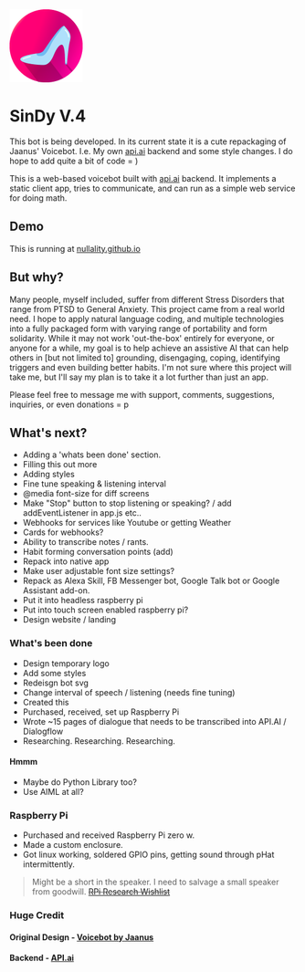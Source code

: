 <img src="/i/Cindyfive.png" width="128">
 
# SinDy V.4 

This bot is being developed. In its current state it is a cute repackaging of Jaanus' Voicebot. I.e. My own [api.ai](https://api.ai) backend and some style changes. I do hope to add quite a bit of code = )

This is a web-based voicebot built with [api.ai](https://api.ai) backend. It implements a static client app, tries to communicate, and can run as a simple web service for doing math.

## Demo

This is running at [nullality.github.io](https://nullality.github.io)

## But why?

Many people, myself included, suffer from different Stress Disorders that range from PTSD to General Anxiety. This project came from a real world need. I hope to apply natural language coding, and multiple technologies into a fully packaged form with varying range of portability and form solidarity. While it may not work 'out-the-box' entirely for everyone, or anyone for a while, my goal is to help achieve an assistive AI that can help others in [but not limited to] grounding, disengaging, coping, identifying triggers and even building better habits. I'm not sure where this project will take me, but I'll say my plan is to take it a lot further than just an app.
 
 Please feel free to message me with support, comments, suggestions, inquiries, or even donations = p
 
 ## What's next?
 - Adding a 'whats been done' section.
 - Filling this out more
 - Adding styles
 - Fine tune speaking & listening interval
 - @media font-size for diff screens
 - Make "Stop" button to stop listening or speaking? / add addEventListener in app.js etc..
 - Webhooks for services like Youtube or getting Weather
 - Cards for webhooks?
 - Ability to transcribe notes / rants.
 - Habit forming conversation points (add)
 - Repack into native app
 - Make user adjustable font size settings?
 - Repack as Alexa Skill, FB Messenger bot, Google Talk bot or Google Assistant add-on.
 - Put it into headless raspberry pi
 - Put into touch screen enabled raspberry pi? 
 - Design website / landing
 
 ### What's been done
 - Design temporary logo
 - Add some styles
 - Redeisgn bot svg
 - Change interval of speech / listening (needs fine tuning)
 - Created this
 - Purchased, received, set up Raspberry Pi
 - Wrote ~15 pages of dialogue that needs to be transcribed into API.AI / Dialogflow
 - Researching. Researching. Researching.
 
 #### Hmmm
 - Maybe do Python Library too?
 - Use AIML at all?
 
### Raspberry Pi
- Purchased and received Raspberry Pi zero w.
- Made a custom enclosure.
- Got linux working, soldered GPIO pins, getting sound through pHat intermittently. 
> Might be a short in the speaker. I need to salvage a small speaker from goodwill.
~~[RPi Research Wishlist](https://github.com/nullality/nullality.github.io/blob/master/RPiList.md)~~

### Huge Credit
#### Original Design - [Voicebot by Jaanus](https://github.com/jaanus/voicebot)
#### Backend - [API.ai](https://www.api.ai/)
